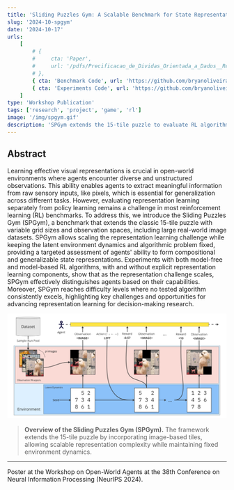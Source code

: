 ```yaml
---
title: 'Sliding Puzzles Gym: A Scalable Benchmark for State Representation in Visual Reinforcement Learning'
slug: '2024-10-spgym'
date: '2024-10-17'
urls:
    [
        # {
        #     cta: 'Paper',
        #     url: '/pdfs/Precificacao_de_Dividas_Orientada_a_Dados__Revisao_Sistematica_da_Literatura.pdf',
        # },
        { cta: 'Benchmark Code', url: 'https://github.com/bryanoliveira/sliding-puzzles-gym' },
        { cta: 'Experiments Code', url: 'https://github.com/bryanoliveira/spgym-experiments' },
    ]
type: 'Workshop Publication'
tags: ['research', 'project', 'game', 'rl']
image: '/img/spgym.gif'
description: 'SPGym extends the 15-tile puzzle to evaluate RL algorithms by scaling representation learning while keeping latent dynamics and algorithmic problem fixed, revealing opportunities for advancing representation learning for decision-making research.'
---
```


## Abstract

Learning effective visual representations is crucial in open-world environments where agents encounter diverse and unstructured observations. This ability enables agents to extract meaningful information from raw sensory inputs, like pixels, which is essential for generalization across different tasks. However, evaluating representation learning separately from policy learning remains a challenge in most reinforcement learning (RL) benchmarks. To address this, we introduce the Sliding Puzzles Gym (SPGym), a benchmark that extends the classic 15-tile puzzle with variable grid sizes and observation spaces, including large real-world image datasets. SPGym allows scaling the representation learning challenge while keeping the latent environment dynamics and algorithmic problem fixed, providing a targeted assessment of agents' ability to form compositional and generalizable state representations. Experiments with both model-free and model-based RL algorithms, with and without explicit representation learning components, show that as the representation challenge scales, SPGym effectively distinguishes agents based on their capabilities. Moreover, SPGym reaches difficulty levels where no tested algorithm consistently excels, highlighting key challenges and opportunities for advancing representation learning for decision-making research.

<div align="center">
    <img class="text-img mw-100" src="/img/spgym_diagram.png">
</div>

> <b>Overview of the Sliding Puzzles Gym (SPGym).</b> The framework extends the 15-tile puzzle by incorporating image-based tiles, allowing scalable representation complexity while maintaining fixed environment dynamics.

---
Poster at the Workshop on Open-World Agents at the 38th Conference on Neural Information Processing (NeurIPS 2024).